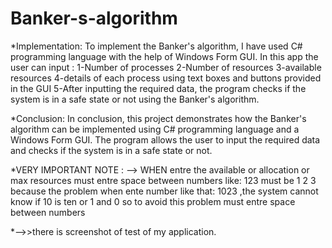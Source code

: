 # Banker-s-algorithm
*Implementation:
To implement the Banker's algorithm, I have used C# programming language with the help of Windows Form GUI.
In this app the user can input :
1-Number of processes
2-Number of resources 
3-available resources 
4-details of each process using text boxes and buttons provided in the GUI
5-After inputting the required data, the program checks if the system is in a safe state or not using the Banker's algorithm.

*Conclusion:
In conclusion, this project demonstrates how the Banker's algorithm can be implemented using C# programming language and a Windows Form GUI.
The program allows the user to input the required data and checks if the system is in a safe state or not.

*VERY IMPORTANT NOTE :
--> WHEN entre the available or allocation or max resources must entre space between numbers like: 123 must be 1 2 3
because the problem when ente number like that: 1023 ,the system cannot know if 10 is ten or 1 and 0 so to avoid this problem must entre space between numbers

*-->>there is screenshot of test of my application.

